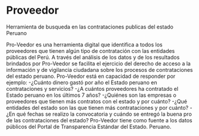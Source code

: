 # Proveedor
Herramienta de busqueda en las contrataciones publicas del estado Peruano

Pro-Veedor es una herramienta digital que identifica a todos los proveedores que tienen algún tipo de contratación con las entidades públicas del Perú. 
A través del análisis de los datos y de los resultados brindados por Pro-Veedor se facilita el ejercicio del derecho de acceso a la información y de  vigilancia ciudadana sobre los procesos de contrataciones del estado peruano. 
Pro-Veedor está en capacidad de responder por ejemplo:
-¿Cuánto dinero gastó por año el Estado peruano en contrataciones y servicios?
-¿A cuántos proveedores ha contratado el Estado peruano en los últimos 7 años?
-¿Quiénes son las empresas o proveedores que tienen  más contratos con el estado y por cuánto?
-¿Qué entidades del estado son las que tienen más contrataciones y por cuánto?
-¿En qué fechas se realizo la convocatoria y cuándo se entregó la buena pro de las contrataciones del estado?
Pro-Veedor tiene como fuente a los datos públicos del Portal de Transparencia Estándar del Estado. Peruano.
